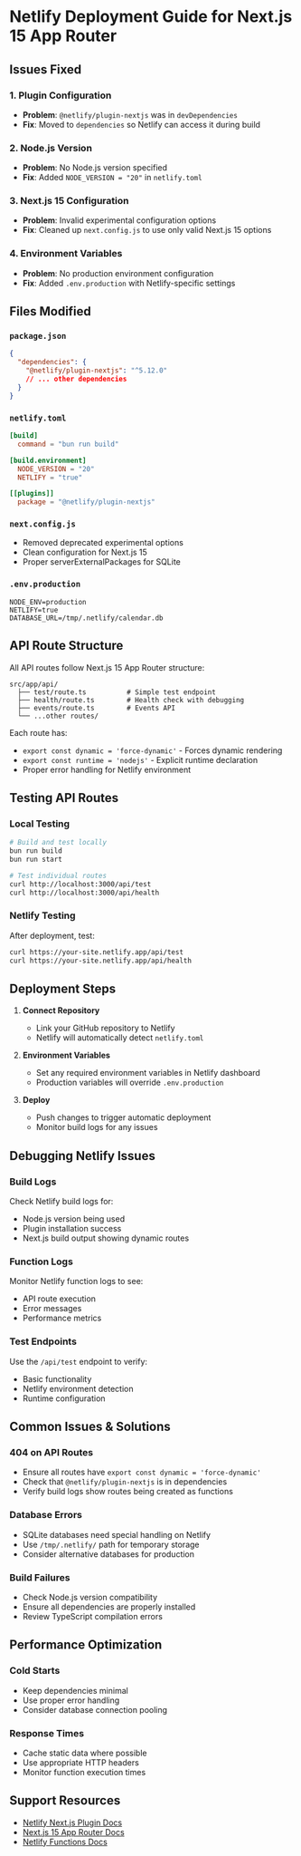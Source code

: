 # Netlify Deployment Guide for Next.js 15 App Router

## Issues Fixed

### 1. Plugin Configuration
- **Problem**: `@netlify/plugin-nextjs` was in `devDependencies`
- **Fix**: Moved to `dependencies` so Netlify can access it during build

### 2. Node.js Version
- **Problem**: No Node.js version specified
- **Fix**: Added `NODE_VERSION = "20"` in `netlify.toml`

### 3. Next.js 15 Configuration
- **Problem**: Invalid experimental configuration options
- **Fix**: Cleaned up `next.config.js` to use only valid Next.js 15 options

### 4. Environment Variables
- **Problem**: No production environment configuration
- **Fix**: Added `.env.production` with Netlify-specific settings

## Files Modified

### `package.json`
```json
{
  "dependencies": {
    "@netlify/plugin-nextjs": "^5.12.0"
    // ... other dependencies
  }
}
```

### `netlify.toml`
```toml
[build]
  command = "bun run build"

[build.environment]
  NODE_VERSION = "20"
  NETLIFY = "true"

[[plugins]]
  package = "@netlify/plugin-nextjs"
```

### `next.config.js`
- Removed deprecated experimental options
- Clean configuration for Next.js 15
- Proper serverExternalPackages for SQLite

### `.env.production`
```env
NODE_ENV=production
NETLIFY=true
DATABASE_URL=/tmp/.netlify/calendar.db
```

## API Route Structure

All API routes follow Next.js 15 App Router structure:
```
src/app/api/
  ├── test/route.ts          # Simple test endpoint
  ├── health/route.ts        # Health check with debugging
  ├── events/route.ts        # Events API
  └── ...other routes/
```

Each route has:
- `export const dynamic = 'force-dynamic'` - Forces dynamic rendering
- `export const runtime = 'nodejs'` - Explicit runtime declaration
- Proper error handling for Netlify environment

## Testing API Routes

### Local Testing
```bash
# Build and test locally
bun run build
bun run start

# Test individual routes
curl http://localhost:3000/api/test
curl http://localhost:3000/api/health
```

### Netlify Testing
After deployment, test:
```bash
curl https://your-site.netlify.app/api/test
curl https://your-site.netlify.app/api/health
```

## Deployment Steps

1. **Connect Repository**
   - Link your GitHub repository to Netlify
   - Netlify will automatically detect `netlify.toml`

2. **Environment Variables**
   - Set any required environment variables in Netlify dashboard
   - Production variables will override `.env.production`

3. **Deploy**
   - Push changes to trigger automatic deployment
   - Monitor build logs for any issues

## Debugging Netlify Issues

### Build Logs
Check Netlify build logs for:
- Node.js version being used
- Plugin installation success
- Next.js build output showing dynamic routes

### Function Logs
Monitor Netlify function logs to see:
- API route execution
- Error messages
- Performance metrics

### Test Endpoints
Use the `/api/test` endpoint to verify:
- Basic functionality
- Netlify environment detection
- Runtime configuration

## Common Issues & Solutions

### 404 on API Routes
- Ensure all routes have `export const dynamic = 'force-dynamic'`
- Check that `@netlify/plugin-nextjs` is in dependencies
- Verify build logs show routes being created as functions

### Database Errors
- SQLite databases need special handling on Netlify
- Use `/tmp/.netlify/` path for temporary storage
- Consider alternative databases for production

### Build Failures
- Check Node.js version compatibility
- Ensure all dependencies are properly installed
- Review TypeScript compilation errors

## Performance Optimization

### Cold Starts
- Keep dependencies minimal
- Use proper error handling
- Consider database connection pooling

### Response Times
- Cache static data where possible
- Use appropriate HTTP headers
- Monitor function execution times

## Support Resources

- [Netlify Next.js Plugin Docs](https://docs.netlify.com/integrations/frameworks/next-js/)
- [Next.js 15 App Router Docs](https://nextjs.org/docs/app)
- [Netlify Functions Docs](https://docs.netlify.com/functions/overview/)
